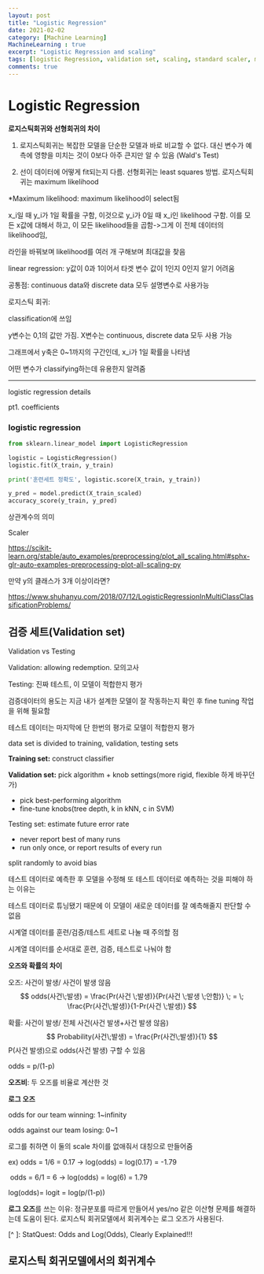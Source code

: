 ```yaml
---
layout: post
title: "Logistic Regression"
date: 2021-02-02
category: [Machine Learning]
MachineLearning : true 
excerpt: "Logistic Regression and scaling"
tags: [logistic Regression, validation set, scaling, standard scaler, minmax scaler]
comments: true
---
```




# Logistic Regression



**로지스틱회귀와 선형회귀의 차이**

1) 로지스틱회귀는 복잡한 모델을 단순한 모델과 바로 비교할 수 없다. 대신 변수가 예측에 영향을 미치는 것이 0보다 아주 큰지만 알 수 있음 (Wald's Test)

2) 선이 데이터에 어떻게 fit되는지 다름. 선형회귀는 least squares 방법. 로지스틱회귀는 maximum likelihood

*Maximum likelihood: maximum likelihood이 select됨

x_i일 때 y_i가 1일 확률을 구함, 이것으로 y_i가 0일 때 x_i인 likelihood 구함. 이를 모든 x값에 대해서 하고, 이 모든 likelihood들을 곱함->그게 이 전체 데이터의 likelihood임, 

라인을 바꿔보며 likelihood를 여러 개 구해보며 최대값을 찾음

linear regression: y값이 0과 1이어서 타겟 변수 값이 1인지 0인지 알기 어려움



공통점: continuous data와 discrete data 모두 설명변수로 사용가능



로지스틱 회귀:

classification에 쓰임

y변수는 0,1의 값만 가짐. X변수는 continuous, discrete data 모두 사용 가능

그래프에서 y축은 0~1까지의 구간인데, x_i가 1일 확률을 나타냄

어떤 변수가 classifying하는데 유용한지 알려줌

---

logistic regression details

pt1. coefficients



### logistic regression

```python
from sklearn.linear_model import LogisticRegression

logistic = LogisticRegression()
logistic.fit(X_train, y_train)

print('훈련세트 정확도', logistic.score(X_train, y_train))
```

```python
y_pred = model.predict(X_train_scaled)
accuracy_score(y_train, y_pred)
```



상관계수의 의미



Scaler

https://scikit-learn.org/stable/auto_examples/preprocessing/plot_all_scaling.html#sphx-glr-auto-examples-preprocessing-plot-all-scaling-py



만약 y의 클래스가 3개 이상이라면?

https://www.shuhanyu.com/2018/07/12/LogisticRegressionInMultiClassClassificationProblems/





## 검증 세트(Validation set)

Validation vs Testing

Validation: allowing redemption. 모의고사

Testing: 진짜 테스트, 이 모델이 적합한지 평가

검증데이터의 용도는 지금 내가 설계한 모델이 잘 작동하는지 확인 후 fine tuning 작업을 위해 필요함

테스트 데이터는 마지막에 단 한번의 평가로 모델이 적합한지 평가



data set is divided to training, validation, testing sets

**Training set:** construct classifier

**Validation set:** pick algorithm + knob settings(more rigid, flexible 하게 바꾸던가)

* pick best-performing algorithm
* fine-tune knobs(tree depth, k in kNN, c in SVM)

Testing set: estimate future error rate 

* never report best of many runs
* run only once, or report results of every run

split randomly to avoid bias

테스트 데이터로 예측한 후 모델을 수정해 또 테스트 데이터로 예측하는 것을 피해야 하는 이유는

테스트 데이터로 튜닝됐기 때문에 이 모델이 새로운 데이터를 잘 예측해줄지 판단할 수 없음



시계열 데이터를 훈련/검증/테스트 세트로 나눌 때 주의할 점

시계열 데이터를 순서대로 훈련, 검증, 테스트로 나눠야 함



**오즈와 확률의 차이**



오즈: 사건이 발생/ 사건이 발생 않음
$$
odds(사건\;발생) = \frac{Pr(사건 \;발생)}{Pr(사건 \;발생 \;안함)} \; = \; \frac{Pr(사건\;발생)}{1-Pr(사건 \;발생)}
$$


확률: 사건이 발생/ 전체 사건(사건 발생+사건 발생 않음)
$$
Probability(사건\;발생) = \frac{Pr(사건\;발생)}{1}
$$
P(사건 발생)으로 odds(사건 발생) 구할 수 있음

odds = p/(1-p)



**오즈비**: 두 오즈를 비율로 계산한 것 



**로그 오즈**

odds for our team winning: 1~infinity

odds against our team losing: 0~1

로그를 취하면 이 둘의 scale 차이를 없애줘서 대칭으로 만들어줌

ex) odds = 1/6 = 0.17 -> log(odds) = log(0.17) = -1.79

​      odds = 6/1 = 6 -> log(odds) = log(6) = 1.79

log(odds)= logit = log(p/(1-p))



**로그 오즈**를 쓰는 이유: 정규분포를 따르게 만들어서 yes/no 같은 이산형 문제를 해결하는데 도움이 된다. 로지스틱 회귀모델에서 회귀계수는 로그 오즈가 사용된다.

[^ ]: StatQuest: Odds and Log(Odds), Clearly Explained!!!


## 로지스틱 회귀모델에서의 회귀계수